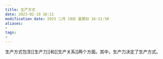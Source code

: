 ```yaml
---
title: 生产方式
date: 2023-02-19 16:11
modification date: 2023 二月 19日 星期日 16:11:58
aliases: 
- 
tags: 
- 
---
```


生产方式包含[[生产力]]和[[生产关系]]两个方面。其中，生产力决定了生产方式。